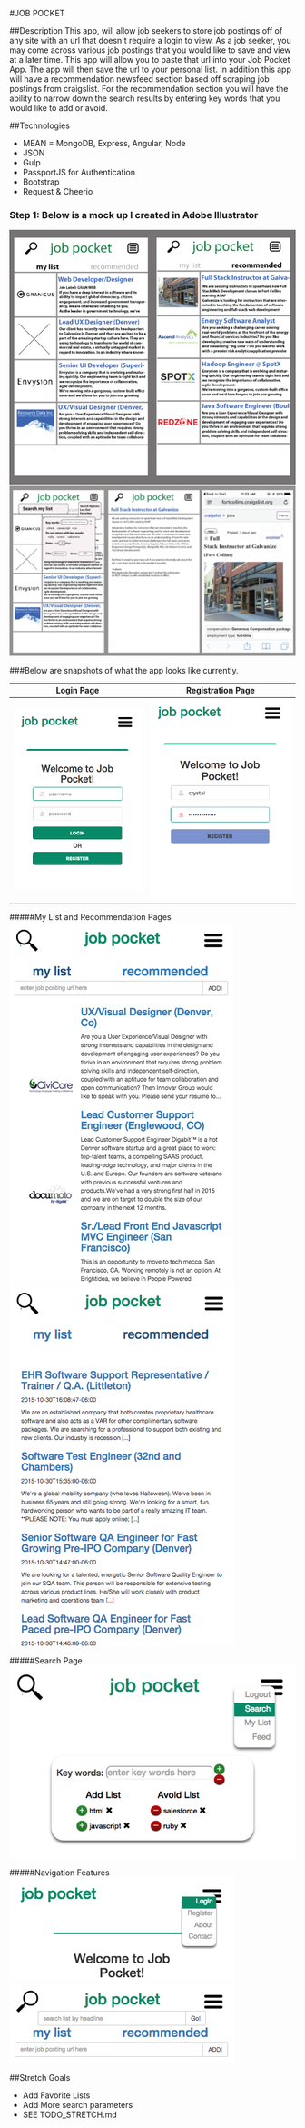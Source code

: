 #JOB POCKET

##Description
This app, will allow job seekers to store job postings off of any site with an url that doesn't require a login to view. As a job seeker, you may come across various job postings that you would like to save and view at a later time. This app will allow you to paste that url into your Job Pocket App. The app will then save the url to your personal list. In addition this app will have a recommendation newsfeed section based off scraping job postings from craigslist. For the recommendation section you will have the ability to narrow down the search results by entering key words that you would like to add or avoid.

##Technologies
- MEAN = MongoDB, Express, Angular, Node
- JSON
- Gulp
- PassportJS for Authentication
- Bootstrap
- Request & Cheerio

### Step 1: Below is a mock up I created in Adobe Illustrator
![](client/images/job_pocket_2_side.png)
![](client/images/Job_Pocket_strip.png)

###Below are snapshots of what the app looks like currently.

**Login Page**                      |  **Registration Page**
:----------------------------------:|:----------------------------------:
![](/client/images/login.png)       |  ![](/client/images/register.png)


#####My List and Recommendation Pages
![](/client/images/myList.png) ![](/client/images/feed.png)

#####Search Page
![](/client/images/search.png)

#####Navigation Features
![](/client/images/nav.png) ![](/client/images/searchBar.png)


##Stretch Goals
- Add Favorite Lists
- Add More search parameters
- SEE TODO_STRETCH.md
